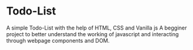 # Todo-List
A simple Todo-List with the help of HTML, CSS and Vanilla js
A begginer project to better understand the working of javascript and interacting through webpage components and DOM.

